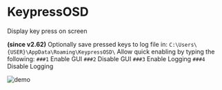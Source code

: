 # KeypressOSD
Display key press on screen

**(since v2.62)**
Optionally save pressed keys to log file in: `C:\Users\{USER}\AppData\Roaming\KeypressOSD\`
Allow quick enabling by typing the following:
`###1` Enable GUI
`###2` Disable GUI
`###3` Enable Logging
`###4` Disable Logging

![demo](https://github.com/tmplinshi/KeypressOSD/blob/master/demo.gif?raw=true)
